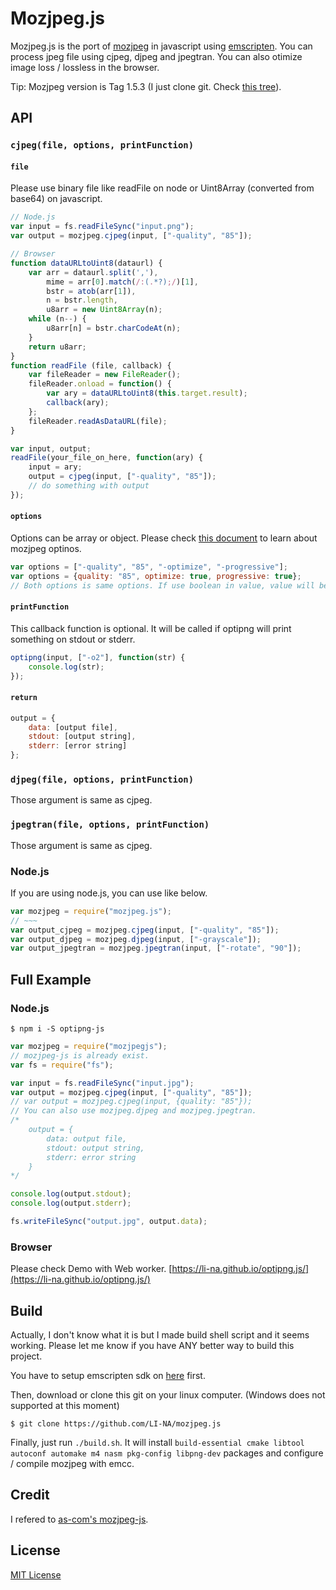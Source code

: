 # Mozjpeg.js
Mozjpeg.js is the port of [mozjpeg](https://github.com/mozilla/mozjpeg) in javascript using [emscripten](https://github.com/kripken/emscripten). You can process jpeg file using cjpeg, djpeg and jpegtran. You can also otimize image loss / lossless in the browser.

Tip: Mozjpeg version is Tag 1.5.3 (I just clone git. Check [this tree](https://github.com/mozilla/mozjpeg/tree/b85de60a9f2bc27b9a98a7c2ec0e6ce742099d44)).

## API

### `cjpeg(file, options, printFunction)`

#### `file`
Please use binary file like readFile on node or Uint8Array (converted from base64) on javascript.
```javascript
// Node.js
var input = fs.readFileSync("input.png");
var output = mozjpeg.cjpeg(input, ["-quality", "85"]);
```
```javascript
// Browser
function dataURLtoUint8(dataurl) {
    var arr = dataurl.split(','),
        mime = arr[0].match(/:(.*?);/)[1],
        bstr = atob(arr[1]),
        n = bstr.length,
        u8arr = new Uint8Array(n);
    while (n--) {
        u8arr[n] = bstr.charCodeAt(n);
    }
    return u8arr;
}
function readFile (file, callback) {
    var fileReader = new FileReader();
    fileReader.onload = function() {
        var ary = dataURLtoUint8(this.target.result);
        callback(ary);
    };
    fileReader.readAsDataURL(file);
}

var input, output;
readFile(your_file_on_here, function(ary) {
    input = ary;
    output = cjpeg(input, ["-quality", "85"]);
    // do something with output
});
```

#### `options`
Options can be array or object. Please check [this document](https://github.com/mozilla/mozjpeg/blob/master/usage.txt) to learn about mozjpeg optinos.
```javascript
var options = ["-quality", "85", "-optimize", "-progressive"];
var options = {quality: "85", optimize: true, progressive: true};
// Both options is same options. If use boolean in value, value will be ignored and only key will be inserted as options.
```

#### `printFunction`
This callback function is optional. It will be called if optipng will print something on stdout or stderr.
```javascript
optipng(input, ["-o2"], function(str) {
    console.log(str);
});
```

#### `return`
```javascript
output = {
    data: [output file],
    stdout: [output string],
    stderr: [error string]
};
```

### `djpeg(file, options, printFunction)`

Those argument is same as cjpeg.

### `jpegtran(file, options, printFunction)`

Those argument is same as cjpeg.

### Node.js

If you are using node.js, you can use like below.
```javascript
var mozjpeg = require("mozjpeg.js");
// ~~~
var output_cjpeg = mozjpeg.cjpeg(input, ["-quality", "85"]);
var output_djpeg = mozjpeg.djpeg(input, ["-grayscale"]);
var output_jpegtran = mozjpeg.jpegtran(input, ["-rotate", "90"]);
```

## Full Example

### Node.js
```
$ npm i -S optipng-js
```

```javascript
var mozjpeg = require("mozjpegjs");
// mozjpeg-js is already exist.
var fs = require("fs");

var input = fs.readFileSync("input.jpg");
var output = mozjpeg.cjpeg(input, ["-quality", "85"]);
// var output = mozjpeg.cjpeg(input, {quality: "85"});
// You can also use mozjpeg.djpeg and mozjpeg.jpegtran.
/*
    output = {
        data: output file,
        stdout: output string,
        stderr: error string
    }
*/

console.log(output.stdout);
console.log(output.stderr);

fs.writeFileSync("output.jpg", output.data);
```

### Browser
Please check Demo with Web worker. [https://li-na.github.io/optipng.js/](https://li-na.github.io/optipng.js/)

## Build
Actually, I don't know what it is but I made build shell script and it seems working. Please let me know if you have ANY better way to build this project.

You have to setup emscripten sdk on [here](http://kripken.github.io/emscripten-site/docs/getting_started/downloads.html) first.

Then, download or clone this git on your linux computer. (Windows does not supported at this moment)
```
$ git clone https://github.com/LI-NA/mozjpeg.js
```

Finally, just run `./build.sh`. It will install `build-essential cmake libtool autoconf automake m4 nasm pkg-config libpng-dev` packages and configure / compile mozjpeg with emcc.

## Credit
I refered to [as-com's mozjpeg-js](https://github.com/as-com/mozjpeg-js).

## License
[MIT License](LICENSE)